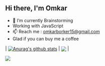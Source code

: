 ## Hi there, I'm Omkar
- 🌱 I’m currently Brainstorming
- Working with JavaScript
- 📫 Reach me : omkarborker15@gmail.com
- Glad if you can buy me a coffee

| <a href="https://github.com/anuraghazra/github-readme-stats"><img align="center" src="https://github-readme-stats.vercel.app/api?username=OmkarBorker" alt="Anurag's github stats" /></a> | <a href="https://github.com/anuraghazra/github-readme-stats"><img align="center" src="https://github-readme-stats.vercel.app/api/top-langs/?username=OmkarBorker&layout=compact&hide=jupyter%20notebook" /></a> |

![](https://github.com/OmkarBorker/OmkarBorker/blob/main/gif1.gif)



